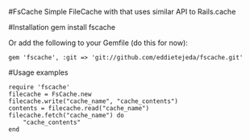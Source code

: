 #FsCache
Simple FileCache with that uses similar API to Rails.cache

#Installation
    gem install fscache

Or add the following to your Gemfile (do this for now):
    
    gem 'fscache', :git => 'git://github.com/eddietejeda/fscache.git'

#Usage examples

    require 'fscache'
    filecache = FsCache.new
    filecache.write("cache_name", "cache_contents")
    contents = filecache.read("cache_name")
    filecache.fetch("cache_name") do
        "cache_contents"
    end